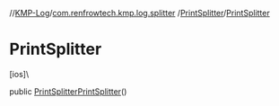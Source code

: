 //[KMP-Log](../../../index.md)/[com.renfrowtech.kmp.log.splitter](../index.md)
/[PrintSplitter](index.md)/[PrintSplitter](-print-splitter.md)

# PrintSplitter

[ios]\

public [PrintSplitter](index.md)[PrintSplitter](-print-splitter.md)()
